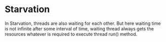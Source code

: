 # Starvation

In Starvation, threads are also waiting for each other. But here waiting time is not infinite after some interval of
time, waiting thread always gets the resources whatever is required to execute thread run() method.
